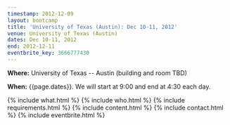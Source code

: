 ```yaml
---
timestamp: 2012-12-09
layout: bootcamp
title: 'University of Texas (Austin): Dec 10-11, 2012'
venue: University of Texas (Austin)
dates: Dec 10-11, 2012
end: 2012-12-11
eventbrite_key: 3666777430
---
```

**Where:** University of Texas -- Austin (building and room TBD)

**When:** {{page.dates}}. We will start at 9:00 and end at 4:30 each day.

{% include what.html %}
{% include who.html %}
{% include requirements.html %}
{% include content.html %}
{% include contact.html %}
{% include eventbrite.html %}
